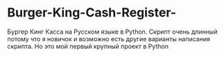 # Burger-King-Cash-Register-
Бургер Кинг Касса на Русском языке в Python. Скрипт очень длинный потому что я новичок и возможно есть другие варианты написания скрипта. Но это мой первый крупный проект в Python
